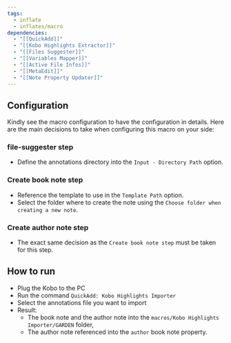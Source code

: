 ```yaml
---
tags:
  - inflate
  - inflates/macro
dependencies:
  - "[[QuickAdd]]"
  - "[[Kobo Highlights Extractor]]"
  - "[[Files Suggester]]"
  - "[[Variables Mapper]]"
  - "[[Active File Infos]]"
  - "[[MetaEdit]]"
  - "[[Note Property Updater]]"
---
```

## Configuration

Kindly see the macro configuration to have the configuration in details.
Here are the main decisions to take when configuring this macro on your side: 
### file-suggester step
- Define the annotations directory into the `Input - Directory Path` option.
### Create book note step
- Reference the template to use in the `Template Path` option.
- Select the folder where to create the note using the `Choose folder when creating a new note`.
### Create author note step
- The exact same decision as the `Create book note step` must be taken for this step.
## How to run

- Plug the Kobo to the PC
- Run the command `QuickAdd: Kobo Highlights Importer`
- Select the annotations file you want to import
- Result:
	- The book note and the author note into the `macros/Kobo Highlights Importer/GARDEN` folder,
	- The author note referenced into the `author` book note property.